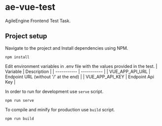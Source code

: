 # ae-vue-test
AgileEngine Frontend Test Task.

## Project setup

Navigate to the project and Install dependencies using NPM.
```
npm install
```

Edit environment variables in .env file with the values provided in the test.
| Variable      | Description |
| ----------- | ----------- |
| VUE_APP_API_URL | Endpoint URL (without '/' at the end)  |
| VUE_APP_API_KEY   | Endpoint Api Key        |

In order to run for development use ```serve``` script.
```
npm run serve
```

To compile and minify for production use ```build``` script.
```
npm run build
```
